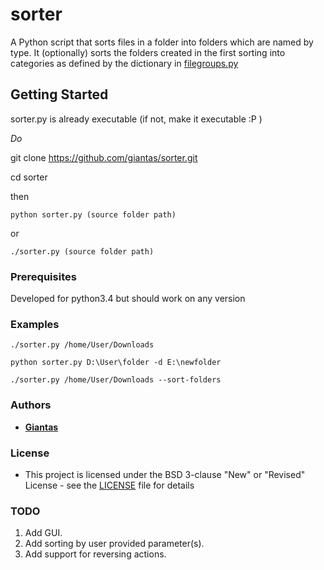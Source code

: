 # sorter

A Python script that sorts files in a folder into folders which are named by type. It (optionally) sorts the folders created in the first sorting into categories as defined by the dictionary in [filegroups.py](https://github.com/giantas/sorter/blob/master/filegroups.py)

## Getting Started

sorter.py is already executable (if not, make it executable :P )

*Do*

git clone https://github.com/giantas/sorter.git

cd sorter

then 

```
python sorter.py (source folder path)
```

or

```
./sorter.py (source folder path)
```

### Prerequisites

Developed for python3.4 but should work on any version


### Examples
```
./sorter.py /home/User/Downloads
```
```
python sorter.py D:\User\folder -d E:\newfolder
```
```
./sorter.py /home/User/Downloads --sort-folders
```

### Authors

* **[Giantas](https://github.com/giantas)** 


### License

* This project is licensed under the BSD 3-clause "New" or "Revised" License - see the [LICENSE](LICENSE) file for details


### TODO

1. Add GUI.
2. Add sorting by user provided parameter(s).
3. Add support for reversing actions.